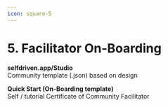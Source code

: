 ```yaml
---
icon: square-5
---
```


# 5. Facilitator On-Boarding

**selfdriven.app/Studio**\
Community template (.json) based on design

**Quick Start (On-Boarding template)**\
Self / tutorial Certificate of Community Facilitator

